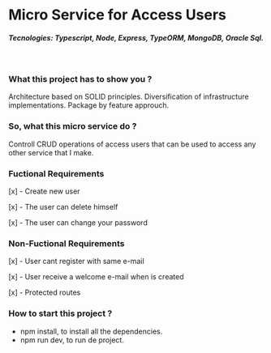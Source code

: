 # Micro Service for Access Users
##### Tecnologies: Typescript, Node, Express, TypeORM, MongoDB, Oracle Sql.

<br />

### What this project has to show you ?
Architecture based on SOLID principles. Diversification of infrastructure implementations. Package by feature approuch.

### So, what this micro service do ?
Controll CRUD operations of access users that can be used to access any other service that I make. 

### Fuctional Requirements
  [x] - Create new user

  [x] - The user can delete himself

  [x] - The user can change your password

### Non-Fuctional Requirements
  [x] - User cant register with same e-mail

  [x] - User receive a welcome e-mail when is created

  [x] - Protected routes


### How to start this project ?
* npm install, to install all the dependencies.
* npm run dev, to run de project.
